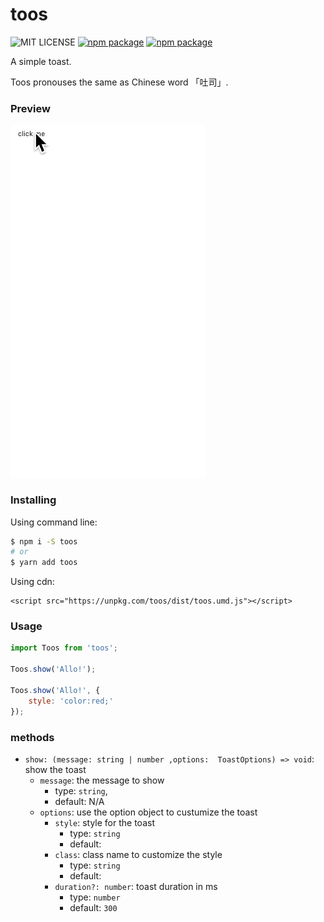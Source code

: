 toos
===

![MIT LICENSE](https://img.shields.io/github/license/mashape/apistatus.svg)
[![npm package](https://img.shields.io/npm/v/toos.svg)](https://www.npmjs.com/package/toos)
[![npm package](https://img.shields.io/npm/dt/toos.svg)](https://www.npmjs.com/package/toos)


A simple toast.

Toos pronouses the same as Chinese word 「吐司」.


### Preview

![toos preview](./assets/preview.gif)


### Installing

Using command line:

```bash
$ npm i -S toos
# or
$ yarn add toos
```

Using cdn:

```
<script src="https://unpkg.com/toos/dist/toos.umd.js"></script>
```


### Usage

```js
import Toos from 'toos';

Toos.show('Allo!');

Toos.show('Allo!', {
    style: 'color:red;'
});
```


### methods

- `show: (message: string | number ,options:  ToastOptions) => void`: show the toast
    - `message`: the message to show
        - type: `string`,
        - default: N/A
    - `options`: use the option object to custumize the toast
        - `style`: style for the toast
            - type: `string`
            - default: ` `
        - `class`: class name to customize the style
            - type: `string`
            - default: ` `
        - `duration?: number`: toast duration in ms
            - type: `number`
            - default: `300`







